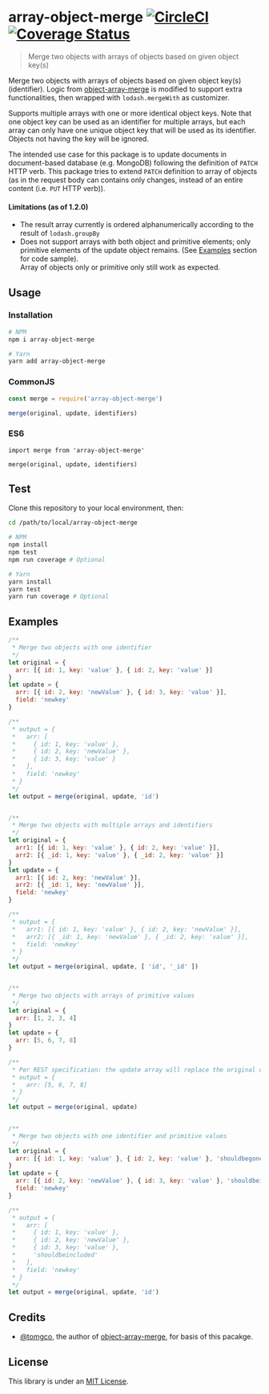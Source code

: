 # array-object-merge [![CircleCI](https://circleci.com/gh/tnptop/array-object-merge.svg?style=svg)](https://circleci.com/gh/tnptop/array-object-merge) [![Coverage Status](https://coveralls.io/repos/github/tnptop/array-object-merge/badge.svg?branch=master)](https://coveralls.io/github/tnptop/array-object-merge?branch=master)

> Merge two objects with arrays of objects based on given object key(s)

Merge two objects with arrays of objects based on given object key(s) (identifier).
Logic from [object-array-merge](https://www.npmjs.com/package/object-array-merge) is modified to support extra functionalities, then wrapped with `lodash.mergeWith` as customizer.

Supports multiple arrays with one or more identical object keys.
Note that one object key can be used as an identifier for multiple arrays, but each array can only have one unique object key that will be used as its identifier. Objects not having the key will be ignored.

The intended use case for this package is to update documents in document-based database (e.g. MongoDB) following the definition of `PATCH` HTTP verb. This package tries to extend `PATCH` definition to array of objects (as in the request body can contains only changes, instead of an entire content (i.e. `PUT` HTTP verb)).

#### Limitations (as of 1.2.0)
- The result array currently is ordered alphanumerically according to the result of `lodash.groupBy`
- Does not support arrays with both object and primitive elements; only primitive elements of the update object remains. (See [Examples](#Examples) section for code sample).  
  Array of objects only or primitive only still work as expected. 

## Usage
### Installation
```bash
# NPM
npm i array-object-merge

# Yarn
yarn add array-object-merge
```

### CommonJS
```js
const merge = require('array-object-merge')

merge(original, update, identifiers)
```

### ES6
```ecmascript 6
import merge from 'array-object-merge'

merge(original, update, identifiers)
```

## Test
Clone this repository to your local environment, then:
```bash
cd /path/to/local/array-object-merge

# NPM
npm install
npm test
npm run coverage # Optional

# Yarn
yarn install
yarn test
yarn run coverage # Optional

```

## Examples

```js
/**
 * Merge two objects with one identifier
 */
let original = {
  arr: [{ id: 1, key: 'value' }, { id: 2, key: 'value' }]
}
let update = {
  arr: [{ id: 2, key: 'newValue' }, { id: 3, key: 'value' }],
  field: 'newkey'
}

/**
 * output = {
 *   arr: [
 *     { id: 1, key: 'value' },
 *     { id: 2, key: 'newValue' },
 *     { id: 3, key: 'value' }
 *   ],
 *   field: 'newkey'
 * }
 */
let output = merge(original, update, 'id')


/**
 * Merge two objects with multiple arrays and identifiers
 */
let original = {
  arr1: [{ id: 1, key: 'value' }, { id: 2, key: 'value' }],
  arr2: [{ _id: 1, key: 'value' }, { _id: 2, key: 'value' }]
}
let update = {
  arr1: [{ id: 2, key: 'newValue' }],
  arr2: [{ _id: 1, key: 'newValue' }],
  field: 'newkey'
}

/**
 * output = {
 *   arr1: [{ id: 1, key: 'value' }, { id: 2, key: 'newValue' }],
 *   arr2: [{ _id: 1, key: 'newValue' }, { _id: 2, key: 'value' }],
 *   field: 'newkey'
 * }
 */
let output = merge(original, update, [ 'id', '_id' ])


/**
 * Merge two objects with arrays of primitive values
 */
let original = {
  arr: [1, 2, 3, 4]
}
let update = {
  arr: [5, 6, 7, 8]
}

/**
 * Per REST specification: the update array will replace the original one
 * output = {
 *   arr: [5, 6, 7, 8]
 * }
 */
let output = merge(original, update)


/**
 * Merge two objects with one identifier and primitive values
 */
let original = {
  arr: [{ id: 1, key: 'value' }, { id: 2, key: 'value' }, 'shouldbegone']
}
let update = {
  arr: [{ id: 2, key: 'newValue' }, { id: 3, key: 'value' }, 'shouldbeincluded'],
  field: 'newkey'
}

/**
 * output = {
 *   arr: [
 *     { id: 1, key: 'value' },
 *     { id: 2, key: 'newValue' },
 *     { id: 3, key: 'value' },
 *     'shouldbeincluded'
 *   ],
 *   field: 'newkey'
 * }
 */
let output = merge(original, update, 'id')
```

## Credits

* [@tomgco](https://www.npmjs.com/~tomgco), the author of [object-array-merge](https://www.npmjs.com/package/object-array-merge), for basis of this pacakge.

## License
This library is under an [MIT License](https://github.com/tnptop/array-object-merge/blob/master/LICENSE).
